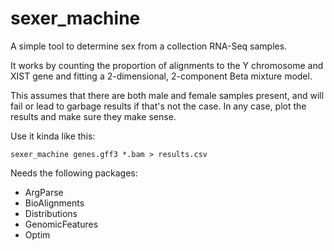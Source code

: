 
# sexer_machine

A simple tool to determine sex from a collection RNA-Seq samples.

It works by counting the proportion of alignments to the Y chromosome and XIST
gene and fitting a 2-dimensional, 2-component Beta mixture model.

This assumes that there are both male and female samples present, and will fail
or lead to garbage results if that's not the case. In any case, plot the
results and make sure they make sense.

Use it kinda like this:
```
sexer_machine genes.gff3 *.bam > results.csv
```

Needs the following packages:
  * ArgParse
  * BioAlignments
  * Distributions
  * GenomicFeatures
  * Optim


